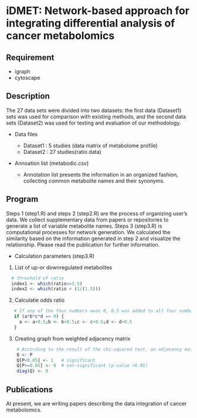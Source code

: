 # iDMET: Network-based approach for integrating differential analysis of cancer metabolomics

## Requirement
 
* igraph
* cytoscape


## Description
The 27 data sets were divided into two datasets: the first data (Dataset1) sets was used for comparison with existing methods, and the second data sets (Dataset2) was used for testing and evaluation of our methodology.
* Data files
  * Dataset1 : 5 studies (data matrix of metabolome profile)
  * Dataset2 : 27 studies(ratio data) 
  


* Annoation list (metabodic.csv)
  * Annotation list presents the information in an organized fashion, collecting common metabolite names and their synonyms.

## Program
Steps 1 (step1.R) and steps 2 (step2.R) are the process of organizing user’s data. We collect supplementary data from papers or repositories to generate a list of variable metabolite names. Steps 3 (step3.R) is computational processes for network generation. We calculated the similarity based on the information generated in step 2 and visualize the relationship.
Please read the publication for further information.

* Calculation parameters (step3.R)
1. List of up-or downregulated metabolites
``` r
  # threshold of ratio
  index1 <- which(ratio>=1.5) 
  index2 <- which(ratio < (1/(1.5))) 
```
2. Calculatie odds ratio
``` r
   # If any of the four numbers wwas 0, 0.5 was added to all four numbers
   if (a*b*c*d == 0) {
     a <- a+0.5;b <- b+0.5;c <- c+0.5;d <- d+0.5
   }
```
3. Creating graph from weighted adjacency matrix
``` r
    # According to the result of the chi-squared test, an adjacency matrix is obtained.
    Q <- P
    Q[P<0.05] <- 1   # significant
    Q[P>=0.05] <- 0  # non-significant (p-value >0.05)
    diag(Q) <- 0
```

## Publications
At present, we are writing papers describing the data integration of cancer metabolomics.
